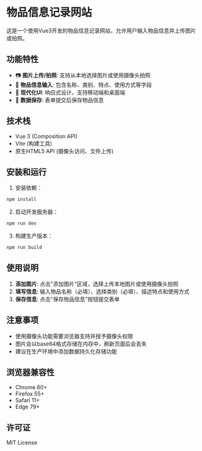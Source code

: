 # 物品信息记录网站

这是一个使用Vue3开发的物品信息记录网站，允许用户输入物品信息并上传图片或拍照。

## 功能特性

- 📷 **图片上传/拍照**: 支持从本地选择图片或使用摄像头拍照
- 📝 **物品信息输入**: 包含名称、类别、特点、使用方式等字段
- 🎨 **现代化UI**: 响应式设计，支持移动端和桌面端
- 💾 **数据保存**: 表单提交后保存物品信息

## 技术栈

- Vue 3 (Composition API)
- Vite (构建工具)
- 原生HTML5 API (摄像头访问、文件上传)

## 安装和运行

1. 安装依赖：
```bash
npm install
```

2. 启动开发服务器：
```bash
npm run dev
```

3. 构建生产版本：
```bash
npm run build
```

## 使用说明

1. **添加图片**: 点击"添加图片"区域，选择上传本地图片或使用摄像头拍照
2. **填写信息**: 输入物品名称（必填）、选择类别（必填）、描述特点和使用方式
3. **保存信息**: 点击"保存物品信息"按钮提交表单

## 注意事项

- 使用摄像头功能需要浏览器支持并授予摄像头权限
- 图片会以base64格式存储在内存中，刷新页面后会丢失
- 建议在生产环境中添加数据持久化存储功能

## 浏览器兼容性

- Chrome 60+
- Firefox 55+
- Safari 11+
- Edge 79+

## 许可证

MIT License
